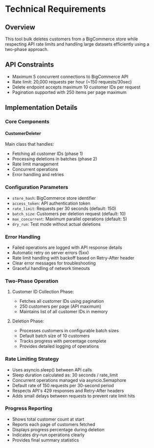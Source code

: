 # Technical Requirements

## Overview
This tool bulk deletes customers from a BigCommerce store while respecting API rate limits and handling large datasets efficiently using a two-phase approach.

## API Constraints
- Maximum 5 concurrent connections to BigCommerce API
- Rate limit: 20,000 requests per hour (~150 requests/30sec)
- Delete endpoint accepts maximum 10 customer IDs per request
- Pagination supported with 250 items per page maximum

## Implementation Details

### Core Components

#### CustomerDeleter
Main class that handles:
- Fetching all customer IDs (phase 1)
- Processing deletions in batches (phase 2)
- Rate limit management
- Concurrent operations
- Error handling and retries

### Configuration Parameters
- `store_hash`: BigCommerce store identifier
- `access_token`: API authentication token
- `rate_limit`: Requests per 30 seconds (default: 150)
- `batch_size`: Customers per deletion request (default: 10)
- `max_concurrent`: Maximum parallel operations (default: 5)
- `dry_run`: Test mode without actual deletions

### Error Handling
- Failed operations are logged with API response details
- Automatic retry on server errors (5xx)
- Rate limit handling with backoff based on Retry-After header
- Clear error messages for troubleshooting
- Graceful handling of network timeouts

### Two-Phase Operation
1. Customer ID Collection Phase:
   - Fetches all customer IDs using pagination
   - 250 customers per page (API maximum)
   - Maintains list of all customer IDs in memory

2. Deletion Phase:
   - Processes customers in configurable batch sizes
   - Default batch size of 10 customers
   - Tracks progress with percentage complete
   - Provides detailed logging of operations

### Rate Limiting Strategy
- Uses asyncio.sleep() between API calls
- Sleep duration calculated as: 30 seconds / rate_limit
- Concurrent operations managed via asyncio.Semaphore
- Default rate of 150 requests per 30-second period
- Respects API's 429 responses and Retry-After headers
- Adds small delays between requests to prevent rate limit hits

### Progress Reporting
- Shows total customer count at start
- Reports each page of customers fetched
- Displays progress percentage during deletion
- Indicates dry-run operations clearly
- Provides final summary statistics